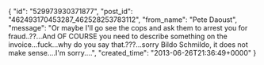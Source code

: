  {
   "id": "529973930371877",
   "post_id": "462493170453287_462528253783112",
   "from_name": "Pete Daoust",
   "message": "Or maybe I'll go see the cops and ask them to arrest you for fraud..??...And OF COURSE you need to describe something on the invoice...fuck...why do you say that.???...sorry Bildo Schmildo, it does not make sense....I'm sorry....",
   "created_time": "2013-06-26T21:36:49+0000"
 }
